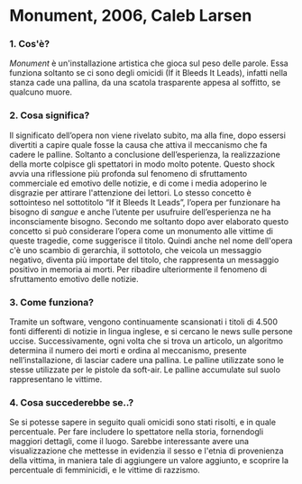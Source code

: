 #  Monument, 2006, Caleb Larsen

 ### 1. Cos'è?  
_Monument_ è un'installazione artistica che gioca sul peso delle parole. Essa funziona soltanto se ci sono degli omicidi (If it Bleeds It Leads), infatti nella stanza cade una pallina, da una scatola trasparente appesa al soffitto, se qualcuno muore.

 ### 2. Cosa significa?  
Il significato dell’opera non viene rivelato subito, ma alla fine, dopo essersi divertiti a capire quale fosse la causa che attiva il meccanismo che fa cadere le palline. Soltanto a conclusione dell’esperienza, la realizzazione della morte colpisce gli spettatori in modo molto potente. Questo shock avvia una riflessione più profonda sul fenomeno di sfruttamento commerciale ed emotivo delle notizie, e di come i media adoperino le disgrazie per attirare l'attenzione dei lettori. Lo stesso concetto è sottointeso nel sottotitolo “If it Bleeds It Leads”, l’opera per funzionare ha bisogno di _sangue_ e anche l’utente per usufruire dell’esperienza ne ha inconsciamente bisogno. Secondo me soltanto dopo aver elaborato questo concetto si può considerare l’opera come un monumento alle vittime di queste tragedie, come  suggerisce il titolo. Quindi anche nel nome dell'opera c'è uno scambio di gerarchia, il sottotolo, che veicola un messaggio negativo, diventa più importate del titolo, che rappresenta un messaggio positivo in memoria ai morti. Per ribadire ulteriormente il fenomeno di sfruttamento emotivo delle notizie.
 
 ### 3. Come funziona?  
Tramite un software, vengono continuamente scansionati i titoli di 4.500 fonti differenti di notizie in lingua inglese, e si cercano le news sulle persone uccise. Successivamente, ogni volta  che si trova un articolo, un algoritmo determina il numero dei morti e ordina al meccanismo, presente nell’installazione, di lasciar cadere una pallina. Le palline utilizzate sono le stesse utilizzate per le pistole da soft-air. Le palline accumulate sul suolo rappresentano le vittime.
 
 ### 4. Cosa succederebbe se..?  
Se si potesse sapere in seguito quali omicidi sono stati risolti, e in quale percentuale. Per fare includere lo spettatore nella storia, fornendogli maggiori dettagli, come il luogo. Sarebbe interessante avere una visualizzazione che mettesse in evidenzia il sesso e l'etnia di provenienza della vittima, in maniera tale di aggiungere un valore aggiunto, e scoprire la percentuale di femminicidi, e le vittime di razzismo.
